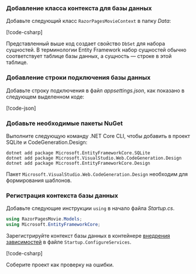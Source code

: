 <a name="dc"></a>

### <a name="add-a-database-context-class"></a>Добавление класса контекста для базы данных

Добавьте следующий класс `RazorPagesMovieContext` в папку *Data*:

[!code-csharp[](~/tutorials/razor-pages/razor-pages-start/sample/RazorPagesMovie22/Data/RazorPagesMovieContext.cs)]

Представленный выше код создает свойство `DbSet` для набора сущностей. В терминологии Entity Framework набор сущностей обычно соответствует таблице базы данных, а сущность — строке в этой таблице.

<a name="cs"></a>

### <a name="add-a-database-connection-string"></a>Добавление строки подключения базы данных

Добавьте строку подключения в файл *appsettings.json*, как показано в следующем выделенном коде:

[!code-json[](~/tutorials/razor-pages/razor-pages-start/sample/RazorPagesMovie/appsettings_SQLite.json?highlight=8-10)]

### <a name="add-required-nuget-packages"></a>Добавьте необходимые пакеты NuGet

Выполните следующую команду .NET Core CLI, чтобы добавить в проект SQLite и CodeGeneration.Design:

```console
dotnet add package Microsoft.EntityFrameworkCore.SQLite
dotnet add package Microsoft.VisualStudio.Web.CodeGeneration.Design
dotnet add package Microsoft.EntityFrameworkCore.Design

```

Пакет `Microsoft.VisualStudio.Web.CodeGeneration.Design` необходим для формирования шаблонов.

<a name="reg"></a>

### <a name="register-the-database-context"></a>Регистрация контекста базы данных

Добавьте следующие инструкции `using` в начало файла *Startup.cs*.

```csharp
using RazorPagesMovie.Models;
using Microsoft.EntityFrameworkCore;
```

Зарегистрируйте контекст базы данных в контейнере [внедрения зависимостей](xref:fundamentals/dependency-injection) в файле `Startup.ConfigureServices`.

[!code-csharp[](~/tutorials/razor-pages/razor-pages-start/sample/RazorPagesMovie22/Startup.cs?name=snippet_UseSqlite&highlight=11-12)]

Соберите проект как проверку на ошибки.
